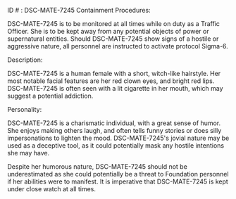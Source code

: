 ID # : DSC-MATE-7245
Containment Procedures:

DSC-MATE-7245 is to be monitored at all times while on duty as a Traffic Officer. She is to be kept away from any potential objects of power or supernatural entities. Should DSC-MATE-7245 show signs of a hostile or aggressive nature, all personnel are instructed to activate protocol Sigma-6.

Description:

DSC-MATE-7245 is a human female with a short, witch-like hairstyle. Her most notable facial features are her red clown eyes, and bright red lips. DSC-MATE-7245 is often seen with a lit cigarette in her mouth, which may suggest a potential addiction.

Personality:

DSC-MATE-7245 is a charismatic individual, with a great sense of humor. She enjoys making others laugh, and often tells funny stories or does silly impersonations to lighten the mood. DSC-MATE-7245's jovial nature may be used as a deceptive tool, as it could potentially mask any hostile intentions she may have.

Despite her humorous nature, DSC-MATE-7245 should not be underestimated as she could potentially be a threat to Foundation personnel if her abilities were to manifest. It is imperative that DSC-MATE-7245 is kept under close watch at all times.